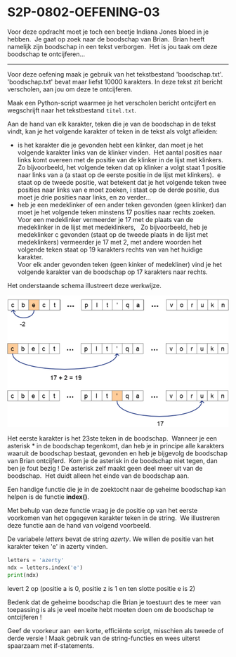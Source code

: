 # S2P-0802-OEFENING-03

Voor deze opdracht moet je toch een beetje Indiana Jones bloed in je hebben.  Je gaat op zoek naar de boodschap van Brian.  Brian heeft namelijk zijn boodschap in een tekst verborgen.  Het is jou taak om deze boodschap te ontcijferen...

---

Voor deze oefening maak je gebruik van het tekstbestand 'boodschap.txt'.  'boodschap.txt' bevat maar liefst 10000 karakters.  In deze tekst zit bericht verscholen, aan jou om deze te ontcijferen.

Maak een Python-script waarmee je het verscholen bericht ontcijfert en wegschrijft naar het tekstbestand `titel.txt`.

Aan de hand van elk karakter, teken die je van de boodschap in de tekst vindt, kan je het volgende karakter of teken in de tekst als volgt afleiden:

- is het karakter die je gevonden hebt een klinker, dan moet je het volgende karakter links van de klinker vinden.  Het aantal posities naar links komt overeen met de positie van de klinker in de lijst met klinkers.  Zo bijvoorbeeld, het volgende teken dat op klinker a volgt staat 1 positie naar links van a (a staat op de eerste positie in de lijst met klinkers).  e staat op de tweede positie, wat betekent dat je het volgende teken twee posities naar links van e moet zoeken, i staat op de derde positie, dus moet je drie posities naar links, en zo verder... 
- heb je een medeklinker of een ander teken gevonden (geen klinker) dan moet je het volgende teken minstens 17 posities naar rechts zoeken.   
  Voor een medeklinker vermeerder je 17 met de plaats van de medeklinker in de lijst met medeklinkers,   Zo bijvoorbeeld, heb je medeklinker c gevonden (staat op de tweede plaats in de lijst met medeklinkers) vermeerder je 17 met 2, met andere woorden het volgende teken staat op 19 karakters rechts van van het huidige karakter.  
  Voor elk ander gevonden teken (geen kinker of medekliner) vind je het volgende karakter van de boodschap op 17 karakters naar rechts.

Het onderstaande schema illustreert deze werkwijze.

![](afbeeldingen/2023-03-28-09-32-20-image.png)

Het eerste karakter is het 23ste teken in de boodschap.  Wanneer je een asterisk * in de boodschap tegenkomt, dan heb je in principe alle karakters waaruit de boodschap bestaat, gevonden en heb je bijgevolg de boodschap van Brian ontcijferd.  Kom je de asterisk in de boodschap niet tegen, dan ben je fout bezig ! De asterisk zelf maakt geen deel meer uit van de boodschap.  Het duidt alleen het einde van de boodschap aan.

Een handige functie die je in de zoektocht naar de geheime boodschap kan helpen is de functie **index()**. 

Met behulp van deze functie vraag je de positie op van het eerste voorkomen van het opgegeven karakter teken in de string.  We illustreren deze functie aan de hand van volgend voorbeeld.

De variabele *letters* bevat de string *azerty*. We willen de positie van het karakter teken 'e' in azerty vinden.

```python
letters = 'azerty'  
ndx = letters.index('e')  
print(ndx)
```

levert 2 op (positie a is 0, positie z is 1 en ten slotte positie e is 2)

Bedenk dat de geheime boodschap die Brian je toestuurt des te meer van toepassing is als je veel moeite hebt moeten doen om de boodschap te ontcijferen !

Geef de voorkeur aan  een korte, efficiënte script, misschien als tweede of derde versie ! Maak gebruik van de string-functies en wees uiterst spaarzaam met if-statements.
